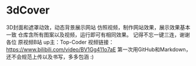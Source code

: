 # 3dCover
3D封面和遮罩动效，动态背景展示网站
仿照视频，制作网站效果，展示效果基本一致
仓库含所有图案以及视频，运行即可有相同效果。
记得不忘一键三连，谢谢各位
原视频B站 up主：Top-Coder
视频链接：https://www.bilibili.com/video/BV1Gg411o7aE
第一次用GitHub和Markdown，还不会规范上传以及书写，多多包涵 :)
